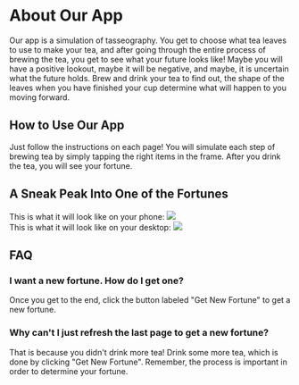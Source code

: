 # About Our App
Our app is a simulation of tasseography. You get to choose what tea leaves to use to make your tea, and after going through the entire process of brewing the tea, you get to see what your future looks like! Maybe you will have a positive lookout, maybe it will be negative, and maybe, it is uncertain what the future holds. Brew and drink your tea to find out, the shape of the leaves when you have finished your cup determine what will happen to you moving forward.

## How to Use Our App
Just follow the instructions on each page! You will simulate each step of brewing tea by simply tapping the right items in the frame. After you drink the tea, you will see your fortune.

## A Sneak Peak Into One of the Fortunes
This is what it will look like on your phone:
<img src="/doc_images/sneakPeekImagePhone.png"/>
<br>
This is what it will look like on your desktop:
<img src="/doc_images/sneakPeekImageDesktop.png"/>

## FAQ
### I want a new fortune. How do I get one?
Once you get to the end, click the button labeled "Get New Fortune" to get a new fortune.
### Why can't I just refresh the last page to get a new fortune?
That is because you didn't drink more tea! Drink some more tea, which is done by clicking "Get New Fortune". Remember, the process is important in order to determine your fortune.

